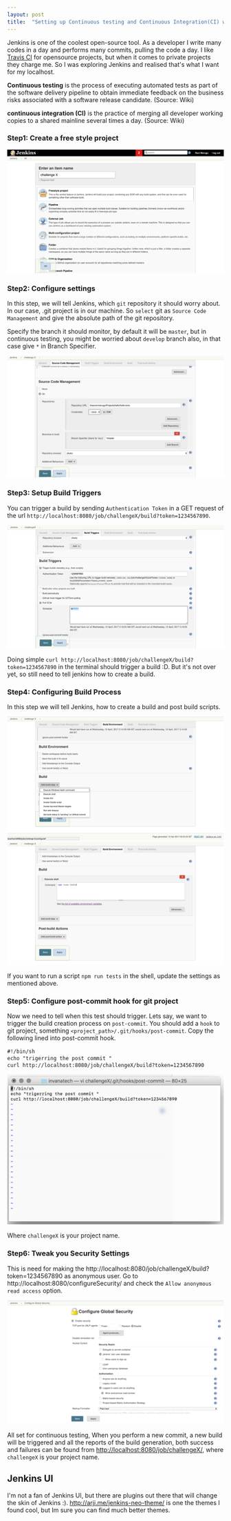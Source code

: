 ```yaml
---
layout: post
title:  "Setting up Continuous testing and Continuous Integration(CI) with Jenkins in localhost"
---
```



Jenkins is one of the coolest open-source tool. As a developer I write many codes
in a day and performs many commits, pulling the code a day. I like
[Travis CI](https://travis-ci.org/) for opensource projects, but when it comes to
private projects they charge me. So I was exploring Jenkins and realised that's what
I want for my localhost.

<!--/excerpt-->


**Continuous testing** is the process of executing automated tests as part of the software delivery pipeline to obtain immediate feedback on the business risks associated with a software release candidate. (Source: Wiki)

**continuous integration (CI)** is the practice of merging all developer working copies to a shared mainline several times a day. (Source: Wiki)


### Step1: Create a free style project

![Create a free style project](/public/img/jenkins/1.png)


### Step2: Configure settings

In this step, we will tell Jenkins, which `git` repository it should worry about.
In our case, .git project is in our machine. So `select` git as `Source Code Management` and
give the  absolute path of the git repository.

Specify the branch it should monitor, by default it will be `master`, but in continuous testing,
you might be worried about `develop` branch also, in that case give `*` in Branch Specifier.

![Configure settings](/public/img/jenkins/2.png)


### Step3: Setup Build Triggers

You can trigger a build by sending `Authentication Token` in a GET request of the url
`http://localhost:8080/job/challengeX/build?token=1234567890`.

![Setup Build Triggers](/public/img/jenkins/3.png)

Doing simple `curl http://localhost:8080/job/challengeX/build?token=1234567890` in the terminal
should trigger a build :D. But it's not over yet, so still need to tell jenkins how
to create a build.

### Step4: Configuring Build Process

In this step we will tell Jenkins, how to create a build and post build scripts.

![Configuring Build Process](/public/img/jenkins/4.png)
![Configuring Build Process 2](/public/img/jenkins/5.png)

If you want to run a script `npm run tests` in the shell, update the settings as mentioned above.


### Step5: Configure post-commit hook for git project


Now we need to tell when this test should trigger. Lets say, we want to trigger the
 build creation process on `post-commit`. You should add a `hook` to git project,
 something `<project_path>/.git/hooks/post-commit`. Copy the following lined into
 post-commit hook.

 ```
 #!/bin/sh
 echo "trigerring the post commit "
 curl http://localhost:8080/job/challengeX/build?token=1234567890
 ```

![Configure post-commit hook for git project](/public/img/jenkins/6.png)

Where `challengeX` is your project name.


### Step6: Tweak you Security Settings

This is need for making the http://localhost:8080/job/challengeX/build?token=1234567890 as
anonymous user. Go to http://localhost:8080/configureSecurity/  and check the `Allow anonymous read access` option.

![Tweak you Security Settings](/public/img/jenkins/7.png)


All set for continuous testing, When you perform a new commit, a new build will be triggered
and all the reports of the build generation, both success and failures can be found
from [http://localhost:8080/job/challengeX/](http://localhost:8080/job/challengeX/), where
`challengeX` is your project name.


## Jenkins UI
I'm not a fan of Jenkins UI, but there are plugins out there
that will change the skin of Jenkins :). http://arji.me/jenkins-neo-theme/ is
one the themes I found cool, but Im sure you can find much better themes.
